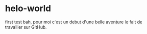 # helo-world
first test
bah, pour moi c'est un debut d'une belle aventure le fait de travailler sur GitHub.
